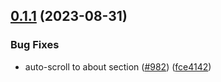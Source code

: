 ## [0.1.1](https://github.com/marcocastignoli/sourcify/compare/sourcify-ui@0.1.1...sourcify-ui@0.1.1) (2023-08-31)


### Bug Fixes

* auto-scroll to about section ([#982](https://github.com/marcocastignoli/sourcify/issues/982)) ([fce4142](https://github.com/marcocastignoli/sourcify/commit/fce4142dfee30bfe66ec3110382172d34552fab7))



